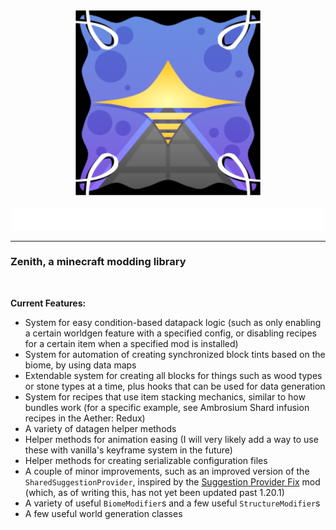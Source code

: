 <p align="center">
<img src="https://github.com/Zepalesque/Zenith/blob/1.20.4/src/main/resources/zenith.png" width="300">
</p>

<p align="center">
<img src="https://github.com/Zepalesque/Zenith/blob/1.20.4/assets/zenith_title.png" width="500">
</p>

---


### Zenith, a minecraft modding library

<br>

**Current Features:**

- System for easy condition-based datapack logic (such as only enabling a certain worldgen feature with a specified config, or disabling recipes for a certain item when a specified mod is installed)
- System for automation of creating synchronized block tints based on the biome, by using data maps
- Extendable system for creating all blocks for things such as wood types or stone types at a time, plus hooks that can be used for data generation
- System for recipes that use item stacking mechanics, similar to how bundles work (for a specific example, see Ambrosium Shard infusion recipes in the Aether: Redux)
- A variety of datagen helper methods
- Helper methods for animation easing (I will very likely add a way to use these with vanilla's keyframe system in the future)
- Helper methods for creating serializable configuration files
- A couple of minor improvements, such as an improved version of the `SharedSuggestionProvider`, inspired by the [Suggestion Provider Fix](https://www.curseforge.com/minecraft/mc-mods/suggestion-provider-fix) mod (which, as of writing this, has not yet been updated past 1.20.1)
- A variety of useful `BiomeModifier`s and a few useful `StructureModifier`s
- A few useful world generation classes
